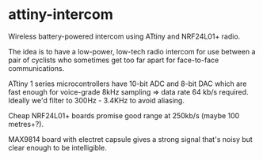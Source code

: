 # attiny-intercom
Wireless battery-powered intercom using ATtiny and NRF24L01+ radio.

The idea is to have a low-power, low-tech radio intercom for use between a pair of cyclists who sometimes get too far apart for face-to-face communications.

ATtiny 1 series microcontrollers have 10-bit ADC and 8-bit DAC which are fast enough for voice-grade 8kHz sampling => data rate 64 kb/s required.  Ideally we'd filter to 300Hz - 3.4KHz to avoid aliasing.

Cheap NRF24L01+ boards promise good range at 250kb/s (maybe 100 metres+?).

MAX9814 board with electret capsule gives a strong signal that's noisy but clear enough to be intelligible.




